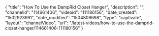 {
    "title": "How To Use the DampRid Closet Hanger",
    "description": "",
    "channelid": "114661406",
    "videoid": "111180156",
    "date_created": "1502923991",
    "date_modified": "1504809698",
    "type": "captivate",
    "layout": "channelVideo",
    "url": "\/latest-videos\/how-to-use-the-damprid-closet-hanger\/114661406-111180156"
}